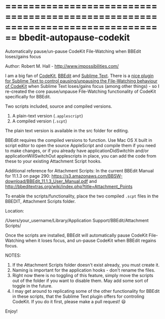 ================================================================================
bbedit-autopause-codekit
================================================================================
Automatically pause/un-pause CodeKit File-Watching when BBEdit loses/gains focus

Author: Robert M. Hall - http://www.impossibilities.com/

I am a big fan of [CodeKit](https://incident57.com/codekit/), [BBEdit](http://www.barebones.com/products/bbedit/) and [Sublime Text](http://www.sublimetext.com). There is a [nice plugin for Sublime Text to control pausing/unpausing the File-Watching behaviour of CodeKit](https://github.com/subhaze/sublime_codekit) when Sublime Text loses/gains focus (among other things) - so I re-created the core pause/unpause File-Watching functionality of CodeKit specifically for BBEdit.

Two scripts included, source and compiled versions.

1. A plain-text version (``.applescript``)
2. A compiled version (``.scpt``)

The plain text version is available in the src folder for editing.

BBEdit requires the compiled versions to function. Use Mac OS X built in script editor to open the source AppleScript and compile them if you need to make changes, or if you already have applicationDidSwitchIn and/or applicationWillSwitchOut applescripts in place, you can add the code from these to your existing Attachment Script hooks.

Additional reference for Attachment Scripts:
In the current BBEdit Manual for 11.1.3 on page 290: https://s3.amazonaws.com/BBSW-download/BBEdit_11.1.3_User_Manual.pdf
and
http://bbeditextras.org/wiki/index.php?title=Attachment_Points

To enable the scripts/functionality, place the two compiled ``.scpt`` files in the BBEDIT, Attachment Scripts folder.

Location:

/Users/your_username/Library/Application Support/BBEdit/Attachment Scripts/

Once the scripts are installed, BBEdit will automatically pause CodeKit File-Watching when it loses focus, and un-pause CodeKit when BBEdit regains focus.

NOTES:

1. If the Attachment Scripts folder doesn't exist already, you must create it. 
2. Naming is important for the application hooks - don't rename the files.
3. Right now there is no toggling of this feature, simply move the scripts out of the folder if you want to disable them. May add some sort of toggle in the future.
4. I may get around to replicating some of the other functionality for BBEdit in these scripts, that the Sublime Text plugin offers for controling CodeKit. If you do it first, please make a pull request! :smiley:

Enjoy!
